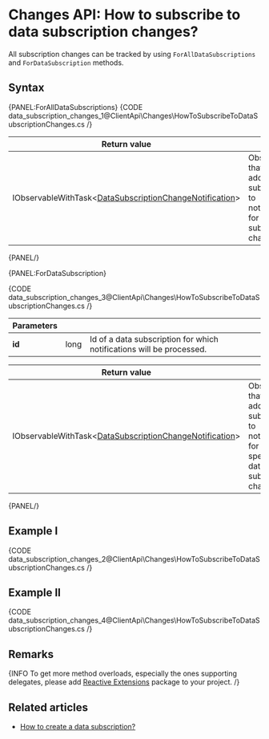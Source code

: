 # Changes API: How to subscribe to data subscription changes?

All subscription changes can be tracked by using `ForAllDataSubscriptions` and `ForDataSubscription` methods.

## Syntax

{PANEL:ForAllDataSubscriptions}
{CODE data_subscription_changes_1@ClientApi\Changes\HowToSubscribeToDataSubscriptionChanges.cs /}

| Return value | |
| ------------- | ----- |
| IObservableWithTask<[DataSubscriptionChangeNotification](../../glossary/data-subscription-change-notification)> | Observable that allows to add subscriptions to notifications for all data subscription changes. |

{PANEL/}

{PANEL:ForDataSubscription}

{CODE data_subscription_changes_3@ClientApi\Changes\HowToSubscribeToDataSubscriptionChanges.cs /}

| Parameters | | |
| ------------- | ------------- | ----- |
| **id** | long | Id of a data subscription for which notifications will be processed. |

| Return value | |
| ------------- | ----- |
| IObservableWithTask<[DataSubscriptionChangeNotification](../../glossary/data-subscription-change-notification)> | Observable that allows to add subscriptions to notifications for a specified data subscription changes. |

{PANEL/}

## Example I

{CODE data_subscription_changes_2@ClientApi\Changes\HowToSubscribeToDataSubscriptionChanges.cs /}

## Example II

{CODE data_subscription_changes_4@ClientApi\Changes\HowToSubscribeToDataSubscriptionChanges.cs /}

## Remarks

{INFO To get more method overloads, especially the ones supporting delegates, please add [Reactive Extensions](https://www.nuget.org/packages/Rx-Main) package to your project. /}

## Related articles

 - [How to create a data subscription?](../../client-api/data-subscriptions/how-to-create-data-subscription)
